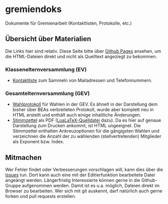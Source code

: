 # gremiendoks
Dokumente für Gremienarbeit (Kontaktlisten, Protokolle, etc.)

## Übersicht über Materialien
Die Links hier sind relativ. Diese Seite bitte über [Github Pages](https://elternmaterialberlin.github.io/gremiendoks/) ansehen, um die HTML-Dateien
direkt und nicht als Quelltext angeziegt zu bekommen.

### Klassenelternversammlung (EV)
* [Kontaktliste](ev/kontaktliste.html) zum Sammeln von Mailadressen und Telefonnummern.
### Gesamtelternversammlung (GEV)
* [Wahlprotokoll](gev/wahlprotokoll.html) für Wahlen in der GEV. Es ähnelt in der Darstellung dem bisher über BEAs verbreiteten Protokoll, wurde aber komplett neu in HTML erstellt und enthält auch einige inhaltliche Änderungen.
* [Stimmzettel](gev/stimmzettel.pdf) als PDF ([LuaLaTeX-Quelldatei](gev/stimmzettel.tex) dazu). Da es hier auf genaue Darstellung zum Drucken ankommt, ist HTML ungeeignet. Die Stimmzettel enthalten Ankreuzoptionen für die gängigsten Wahlen und verzeichnen die Anzahl der zu wählenden (stellvertretenden) Mitglieder als Exponent bzw. Index.

## Mitmachen
Wer Fehler findet oder Verbesserungen vorschlagen will, kann dies über die [Issues](https://github.com/ElternmaterialBerlin/gremiendoks/issues) tun. Dort kann auch eine mit der Editierfunktion bearbeitete Datei angeängt werden. Längerfristig Interessierte können gerne in die Github-Gruppe aufgenommen werden. Damit ist es u.a. möglich, Dateien direkt im Browser zu bearbeiten. Wer sich mit git auskennt, darf natürlich auch gerne forken und pull requests erstellen.
